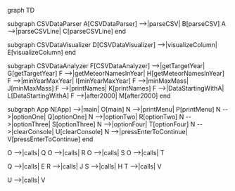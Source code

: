 graph TD

subgraph CSVDataParser
  A[CSVDataParser] -->|parseCSV| B[parseCSV]
  A -->|parseCSVLine| C[parseCSVLine]
end

subgraph CSVDataVisualizer
  D[CSVDataVisualizer] -->|visualizeColumn| E[visualizeColumn]
end

subgraph CSVDataAnalyzer
  F[CSVDataAnalyzer] -->|getTargetYear| G[getTargetYear]
  F -->|getMeteorNamesInYear| H[getMeteorNamesInYear]
  F -->|minYearMaxYear| I[minYearMaxYear]
  F -->|minMaxMass| J[minMaxMass]
  F -->|printNames| K[printNames]
  F -->|DataStartingWithA| L[DataStartingWithA]
  F -->|after2000| M[after2000]
end

subgraph App
  N[App] -->|main| O[main]
  N -->|printMenu| P[printMenu]
  N -->|optionOne| Q[optionOne]
  N -->|optionTwo| R[optionTwo]
  N -->|optionThree| S[optionThree]
  N -->|optionFour| T[optionFour]
  N -->|clearConsole| U[clearConsole]
  N -->|pressEnterToContinue| V[pressEnterToContinue]
end

O -->|calls| Q
O -->|calls| R
O -->|calls| S
O -->|calls| T

Q -->|calls| E
R -->|calls| J
S -->|calls| H
T -->|calls| V

U -->|calls| V
